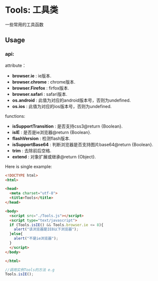# Tools: 工具类

一些常用的工具函数

## Usage

### api:

attribute：

* **browser.ie** : ie版本.
* **browser.chrome** : chrome版本.
* **browser.Firefox** : firfox版本.
* **browser.safari** : safari版本.
* **os.android** : 此值为对应的android版本号，否则为undefined.
* **os.ios** : 此值为对应的ios版本号，否则为undefined.


functions:

* **isSupportTransition** : 是否支持css3@return {Boolean}.
* **isIE** : 是否是ie浏览器@return {Boolean}.
* **flashVersion** : 检测flash版本.
* **isSupportBase64** : 判断浏览器是否支持图片base64@return {Boolean}.
* **trim** : 去除前后空格.
* **extend** : 对象扩展或继承@return {Object}.

Here is single example:

```html
<!DOCTYPE html>
<html>

<head>
  <meta charset="utf-8">
  <title>Tools</title>
</head>

<body>
  <script src="./Tools.js"></script>
  <script type="text/javascript">
  if (Tools.isIE() && Tools.browser.ie <= 8){
    alert("该浏览器是IE8以下浏览器");
  }else{
    alert("不是ie浏览器");
  }
  </script>
</body>

</html>
```

```javascript
//调用实例Tools的方法 e.g
Tools.isIE();
```
